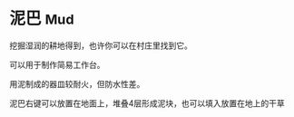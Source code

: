 # 泥巴 <small> Mud </small>
挖掘湿润的耕地得到，也许你可以在村庄里找到它。

可以用于制作简易工作台。

用泥制成的器皿较耐火，但防水性差。

泥巴右键可以放置在地面上，堆叠4层形成泥块，也可以填入放置在地上的干草